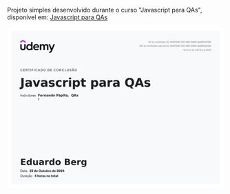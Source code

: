 Projeto simples desenvolvido durante o curso "Javascript para QAs", disponível em: 
<a href="https://udemy.com/course/javascript-para-qas">Javascript para QAs </a>

<img src="UC-0fe57246-7af3-48bf-9d49-dbaf90c61330.jpg">
